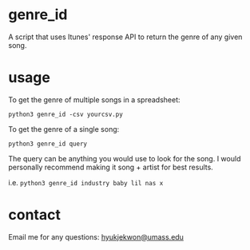 # genre_id
A script that uses Itunes' response API to return the genre of any given song.

# usage
To get the genre of multiple songs in a spreadsheet:

```python3 genre_id -csv yourcsv.py```

To get the genre of a single song:

```python3 genre_id query```

The query can be anything you would use to look for the song. I would personally recommend making it song + artist for best results.

i.e.
```python3 genre_id industry baby lil nas x```
# contact
Email me for any questions: hyukjekwon@umass.edu
